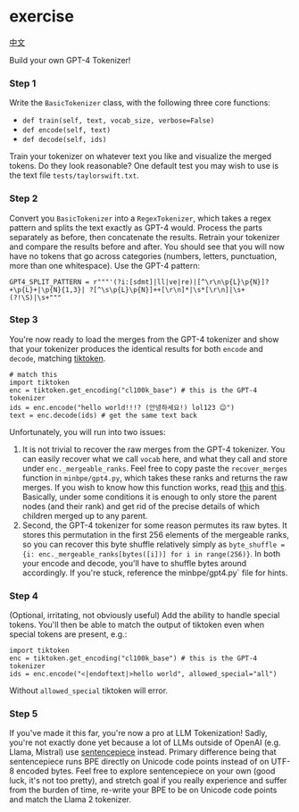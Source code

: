 # exercise

[中文](./exercise_zh.md)

Build your own GPT-4 Tokenizer!

### Step 1

Write the `BasicTokenizer` class, with the following three core functions:

- `def train(self, text, vocab_size, verbose=False)`
- `def encode(self, text)`
- `def decode(self, ids)`

Train your tokenizer on whatever text you like and visualize the merged tokens. Do they look reasonable? One default test you may wish to use is the text file `tests/taylorswift.txt`.

### Step 2

Convert you `BasicTokenizer` into a `RegexTokenizer`, which takes a regex pattern and splits the text exactly as GPT-4 would. Process the parts separately as before, then concatenate the results. Retrain your tokenizer and compare the results before and after. You should see that you will now have no tokens that go across categories (numbers, letters, punctuation, more than one whitespace). Use the GPT-4 pattern:

```
GPT4_SPLIT_PATTERN = r"""'(?i:[sdmt]|ll|ve|re)|[^\r\n\p{L}\p{N}]?+\p{L}+|\p{N}{1,3}| ?[^\s\p{L}\p{N}]++[\r\n]*|\s*[\r\n]|\s+(?!\S)|\s+"""
```


### Step 3

You're now ready to load the merges from the GPT-4 tokenizer and show that your tokenizer produces the identical results for both `encode` and `decode`, matching [tiktoken](https://github.com/openai/tiktoken).

```
# match this
import tiktoken
enc = tiktoken.get_encoding("cl100k_base") # this is the GPT-4 tokenizer
ids = enc.encode("hello world!!!? (안녕하세요!) lol123 😉")
text = enc.decode(ids) # get the same text back
```

Unfortunately, you will run into two issues:

1. It is not trivial to recover the raw merges from the GPT-4 tokenizer. You can easily recover what we call `vocab` here, and what they call and store under `enc._mergeable_ranks`. Feel free to copy paste the `recover_merges` function in `minbpe/gpt4.py`, which takes these ranks and returns the raw merges. If you wish to know how this function works, read [this](https://github.com/openai/tiktoken/issues/60) and [this](https://github.com/karpathy/minbpe/issues/11#issuecomment-1950805306). Basically, under some conditions it is enough to only store the parent nodes (and their rank) and get rid of the precise details of which children merged up to any parent.
2. Second, the GPT-4 tokenizer for some reason permutes its raw bytes. It stores this permutation in the first 256 elements of the mergeable ranks, so you can recover this byte shuffle relatively simply as `byte_shuffle = {i: enc._mergeable_ranks[bytes([i])] for i in range(256)}`. In both your encode and decode, you'll have to shuffle bytes around accordingly. If you're stuck, reference the minbpe/gpt4.py` file for hints.

### Step 4

(Optional, irritating, not obviously useful) Add the ability to handle special tokens. You'll then be able to match the output of tiktoken even when special tokens are present, e.g.:

```
import tiktoken
enc = tiktoken.get_encoding("cl100k_base") # this is the GPT-4 tokenizer
ids = enc.encode("<|endoftext|>hello world", allowed_special="all")
```

Without `allowed_special` tiktoken will error.

### Step 5

If you've made it this far, you're now a pro at LLM Tokenization! Sadly, you're not exactly done yet because a lot of LLMs outside of OpenAI (e.g. Llama, Mistral) use [sentencepiece](https://github.com/google/sentencepiece) instead. Primary difference being that sentencepiece runs BPE directly on Unicode code points instead of on UTF-8 encoded bytes. Feel free to explore sentencepiece on your own (good luck, it's not too pretty), and stretch goal if you really experience and suffer from the burden of time, re-write your BPE to be on Unicode code points and match the Llama 2 tokenizer.
